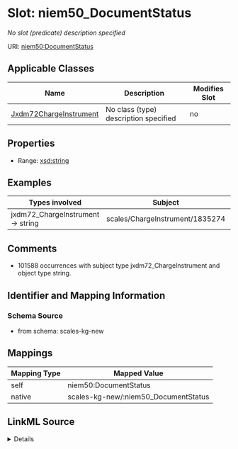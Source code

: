 

# Slot: niem50_DocumentStatus


_No slot (predicate) description specified_





URI: [niem50:DocumentStatus](http://release.niem.gov/niem/niem-core/5.0/DocumentStatus)



<!-- no inheritance hierarchy -->





## Applicable Classes

| Name | Description | Modifies Slot |
| --- | --- | --- |
| [Jxdm72ChargeInstrument](../classes/Jxdm72ChargeInstrument.md) | No class (type) description specified |  no  |







## Properties

* Range: [xsd:string](xsd:string)






## Examples

| Types involved | Subject | Predicate | Object |
| --- | --- | --- | --- |
| jxdm72_ChargeInstrument → string | scales/ChargeInstrument/1835274 | niem50:DocumentStatus | Filed |


## Comments

* 101588 occurrences with subject type jxdm72_ChargeInstrument and object type string.

## Identifier and Mapping Information







### Schema Source


* from schema: scales-kg-new




## Mappings

| Mapping Type | Mapped Value |
| ---  | ---  |
| self | niem50:DocumentStatus |
| native | scales-kg-new/:niem50_DocumentStatus |




## LinkML Source

<details>
```yaml
name: niem50_DocumentStatus
description: No slot (predicate) description specified
comments:
- 101588 occurrences with subject type jxdm72_ChargeInstrument and object type string.
examples:
- description: jxdm72_ChargeInstrument → string
  object:
    example_object: Filed
    example_object_type: string
    example_predicate: niem50:DocumentStatus
    example_subject: scales/ChargeInstrument/1835274
    example_subject_type: jxdm72_ChargeInstrument
from_schema: scales-kg-new
rank: 1000
slot_uri: niem50:DocumentStatus
alias: niem50_DocumentStatus
domain_of:
- jxdm72_ChargeInstrument
range: string

```
</details>
